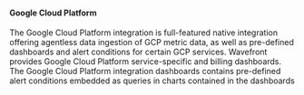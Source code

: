 #### Google Cloud Platform

The Google Cloud Platform integration is full-featured native integration offering agentless data ingestion of GCP metric data, as well as pre-defined dashboards and alert conditions for certain GCP services. Wavefront provides Google Cloud Platform service-specific and billing dashboards. The Google Cloud Platform integration dashboards contains pre-defined alert conditions embedded as queries in charts contained in the dashboards

